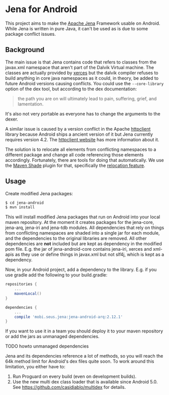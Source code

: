 # Jena for Android

This project aims to make the [Apache Jena](http://jena.apache.org/) Framework usable on Android. While Jena is written in pure Java, it can't be used as is due to some package conflict issues.

## Background
The main issue is that Jena contains code that refers to classes from the javax.xml namespace that aren't part of the Dalvik Virtual machine. The classes are actually provided by [xerces](https://xerces.apache.org/) but the dalvik compiler refuses to build anything in core java namespaces as it could, in theory, be added to future Android versions causing conflicts. You could use the `--core-library` option of the dex tool, but according to the dex documentation:
   
> the path you are on will ultimately lead to pain, suffering, grief, and lamentation.
   
It's also not very portable as everyone has to change the arguments to the dexer.

A similar issue is caused by a version conflict in the Apache [httpclient](https://hc.apache.org/httpcomponents-client-ga/index.html) library because Android ships a ancient version of it but Jena currently requires version 4.2. The [httpclient website](https://hc.apache.org/httpcomponents-client-4.3.x/android-port.html) has more information about it.

The solution is to relocate all elements from conflicting namespaces to a different package and change all code referencing those elements accordingly. Fortunately, there are tools for doing that automatically. We use the [Maven Shade](https://maven.apache.org/plugins/maven-shade-plugin/) plugin for that, specifically the [relocation feature](https://maven.apache.org/plugins/maven-shade-plugin/examples/class-relocation.html).

## Usage

Create modified Jena packages:

```bash
$ cd jena-android
$ mvn install
```

This will install modified Jena packages that run on Android into your local maven repository. At the moment it creates packages for the jena-core, jena-arq, jena-iri and jena-tdb modules. All dependencies that rely on things from conflicting namespaces are shaded into a single jar for each module, and the dependencies to the original libraries are removed.
All other dependencies are **not** included but are kept as dependency in the modified pom file.
E.g. the jar of jena-android-core contains jena-iri, xerces and xml-apis as they use or define things in javax.xml but not slf4j, which is kept as a dependency.

Now, in your Android project, add a dependency to the library. E.g. if you use gradle add the following to your build.gradle:

```groovy
repositories {
    ...
    mavenLocal()
}

dependencies {
    ...
    compile 'mobi.seus.jena:jena-android-arq:2.12.1'
}
```

If you want to use it in a team you should deploy it to your maven repository or add the jars as unmanaged dependencies.

TODO howto unmanaged dependencies

Jena and its dependencies reference a lot of methods, so you will reach the 64k method limit for Android's dex files quite soon. To work around this limitation, you either have to:

  1. Run Proguard on every build (even on development builds).
  2. Use the new multi dex class loader that is available since Android 5.0. See https://github.com/casidiablo/multidex for details.